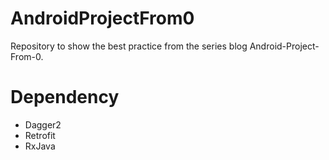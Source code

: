 # AndroidProjectFrom0
Repository to show the best practice from the series blog Android-Project-From-0.

# Dependency

- Dagger2
- Retrofit
- RxJava
